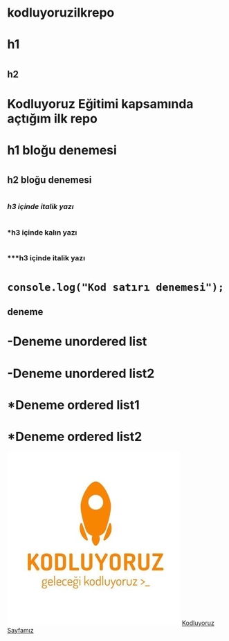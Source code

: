 # <h1>kodluyoruzilkrepo</h1>
# <h1>h1</h1>
# <h2>h2</h2>
# Kodluyoruz Eğitimi kapsamında açtığım ilk repo
# <h1>h1 bloğu denemesi</h1>
# <h2>h2 bloğu denemesi</h2>
# <h3>*h3 içinde italik yazı*</h3>
# <h3>*h3 içinde kalın yazı</h3>
# <h3>***h3 içinde italik yazı</h3>
# `console.log("Kod satırı denemesi");`
## deneme
# -Deneme unordered list
# -Deneme unordered list2
# *Deneme ordered list1
# *Deneme ordered list2
![Kodluyoruz Logo](https://raw.githubusercontent.com/Kodluyoruz/taskforce/git/git/markdown-nedir-nasil-kullaniriz-/figures/kodluyoruz_logo.jpg)
[Kodluyoruz Sayfamız](https://www.kodluyoruz.org/)